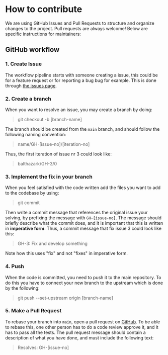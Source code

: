 # **How to contribute**

We are using GitHub Issues and Pull Requests to structure and organize changes to the project. Pull requests are always welcome! Below are specific instructions for maintainers:

## GitHub workflow

### 1. Create Issue

The workflow pipeline starts with someone creating a issue, this could be for a feature request or for reporting a bug bug for example. This is done through [the issues page](https://github.com/Balthazark/divvy-app/issues).

### 2. Create a branch

When you want to resolve an issue, you may create a branch by doing:

> git checkout -b [branch-name]

The branch should be created from the `main` branch, and should follow the following naming convention:

> name/GH-[issue-no]/[iteration-no]

Thus, the first iteration of issue nr 3 could look like:

> balthazark/GH-3/0

### 3. Implement the fix in your branch

When you feel satisfied with the code written add the files you want to add to the codebase by using:

> git commit

Then write a commit message that references the original issue your solving, by prefixing the message with `GH-[issue-no]`. The message should briefly describe what the commit does, and it is important that this is written in **imperative form**. Thus, a commit message that fix issue 3 could look like this:

> GH-3: Fix and develop something

Note how this uses "fix" and not "fixes" in imperative form.

### 4. Push

When the code is committed, you need to push it to the main repository. To do this you have to connect your new branch to the upstream which is done by the following:

> git push --set-upstream origin [branch-name]

### 5. Make a Pull Request

To rebase your branch into `main`, open a pull request on [GitHub](https://github.com/Balthazark/divvy-app/pulls). To be able to rebase this, one other person has to do a code review approve it, and it has to pass all the tests. The pull request message should contain a description of what you have done, and must include the following text:

> Resolves: GH-[issue-no]